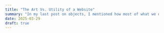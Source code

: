 ```yaml
---
title: "The Art Vs. Utility of a Website"
summary: "In my last post on objects, I mentioned how most of what we do as JavaScript developers is working with objects. It's foundational to building JavaScript applications. We spoke about filtering, searching, and sorting. In this post, I'll go through three aspects of CRUD: Create, Update, and Delete."
date: 2025-03-29
draft: true
---
```

